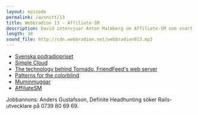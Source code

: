 ```yaml
---
layout: episode
permalink: /avsnitt/13
title: Webbradion 13 - Affiliate-SM
description: David intervjuar Anton Malmberg om Affiliate-SM som snart drar igång. Jonas har trots att han enligt David låter som en knäckehäxa samlat nyheter. 
length: 38
sound_file: http://cdn.webbradion.net/webbradion013.mp3
---
```


* [Svenska podradiopriset](http://www.daytona.se/podradiopriset/2009)
* [Simple Cloud](http://simplecloud.org/)
* [The technology behind Tornado, FriendFeed's web server](http://bret.appspot.com/entry/tornado-web-server)
* [Patterns for the colorblind](http://wearecolorblind.com/)
* [Muminmuggar](http://muminmuggar.se)
* [AffiliateSM](http://www.affiliatesm.se/)

Jobbannons:
Anders Gustafsson, Definite Headhunting söker Rails-utvecklare på 0739 80 69 69.


